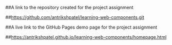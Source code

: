 
##A link to the repository created for the project assignment

##https://github.com/antrikshpatel/learning-web-components.git

##A live link to the GitHub Pages demo page for the project assignment

##https://antrikshpatel.github.io/learning-web-components/homepage.html
